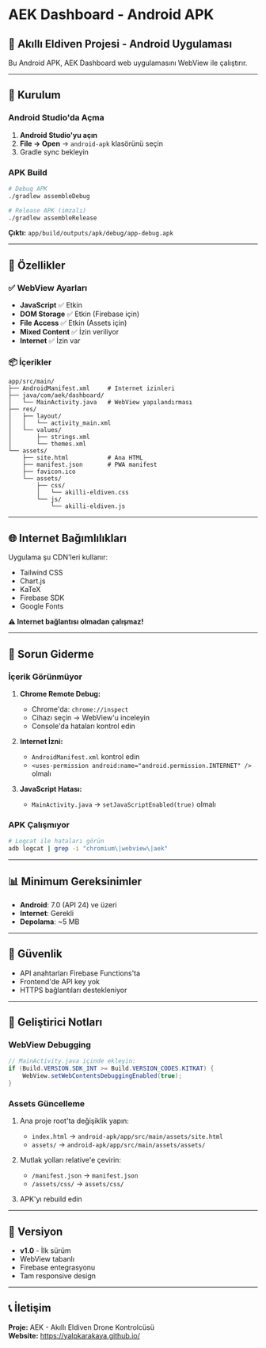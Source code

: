 # AEK Dashboard - Android APK

## 📱 Akıllı Eldiven Projesi - Android Uygulaması

Bu Android APK, AEK Dashboard web uygulamasını WebView ile çalıştırır.

---

## 🚀 Kurulum

### Android Studio'da Açma

1. **Android Studio'yu açın**
2. **File → Open** → `android-apk` klasörünü seçin
3. Gradle sync bekleyin

### APK Build

```bash
# Debug APK
./gradlew assembleDebug

# Release APK (imzalı)
./gradlew assembleRelease
```

**Çıktı:** `app/build/outputs/apk/debug/app-debug.apk`

---

## 🔧 Özellikler

### ✅ WebView Ayarları

- **JavaScript** ✅ Etkin
- **DOM Storage** ✅ Etkin (Firebase için)
- **File Access** ✅ Etkin (Assets için)
- **Mixed Content** ✅ İzin veriliyor
- **Internet** ✅ İzin var

### 📦 İçerikler

```
app/src/main/
├── AndroidManifest.xml     # Internet izinleri
├── java/com/aek/dashboard/
│   └── MainActivity.java   # WebView yapılandırması
├── res/
│   ├── layout/
│   │   └── activity_main.xml
│   └── values/
│       ├── strings.xml
│       └── themes.xml
└── assets/
    ├── site.html           # Ana HTML
    ├── manifest.json       # PWA manifest
    ├── favicon.ico
    └── assets/
        ├── css/
        │   └── akilli-eldiven.css
        └── js/
            └── akilli-eldiven.js
```

---

## 🌐 Internet Bağımlılıkları

Uygulama şu CDN'leri kullanır:
- Tailwind CSS
- Chart.js
- KaTeX
- Firebase SDK
- Google Fonts

**⚠️ Internet bağlantısı olmadan çalışmaz!**

---

## 🐛 Sorun Giderme

### İçerik Görünmüyor

1. **Chrome Remote Debug:**
   - Chrome'da: `chrome://inspect`
   - Cihazı seçin → WebView'u inceleyin
   - Console'da hataları kontrol edin

2. **Internet İzni:**
   - `AndroidManifest.xml` kontrol edin
   - `<uses-permission android:name="android.permission.INTERNET" />` olmalı

3. **JavaScript Hatası:**
   - `MainActivity.java` → `setJavaScriptEnabled(true)` olmalı

### APK Çalışmıyor

```bash
# Logcat ile hataları görün
adb logcat | grep -i "chromium\|webview\|aek"
```

---

## 📊 Minimum Gereksinimler

- **Android**: 7.0 (API 24) ve üzeri
- **Internet**: Gerekli
- **Depolama**: ~5 MB

---

## 🔐 Güvenlik

- API anahtarları Firebase Functions'ta
- Frontend'de API key yok
- HTTPS bağlantıları destekleniyor

---

## 📝 Geliştirici Notları

### WebView Debugging

```java
// MainActivity.java içinde ekleyin:
if (Build.VERSION.SDK_INT >= Build.VERSION_CODES.KITKAT) {
    WebView.setWebContentsDebuggingEnabled(true);
}
```

### Assets Güncelleme

1. Ana proje root'ta değişiklik yapın:
   - `index.html` → `android-apk/app/src/main/assets/site.html`
   - `assets/` → `android-apk/app/src/main/assets/assets/`

2. Mutlak yolları relative'e çevirin:
   - `/manifest.json` → `manifest.json`
   - `/assets/css/` → `assets/css/`

3. APK'yı rebuild edin

---

## 🎯 Versiyon

- **v1.0** - İlk sürüm
- WebView tabanlı
- Firebase entegrasyonu
- Tam responsive design

---

## 📞 İletişim

**Proje:** AEK - Akıllı Eldiven Drone Kontrolcüsü  
**Website:** https://yalpkarakaya.github.io/
